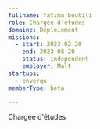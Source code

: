 ```yaml
---
fullname: fatima boukili
role: Chargée d'études
domaine: Déploiement
missions:
  - start: 2023-02-20
    end: 2023-08-20
    status: independent
    employer: Malt
startups:
  - envergo
memberType: beta

---
```



Chargée d'études
